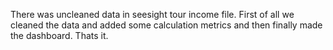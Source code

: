 There was uncleaned data in seesight tour income file. First of all we cleaned the data and added some calculation metrics and then finally made the dashboard. Thats it.
